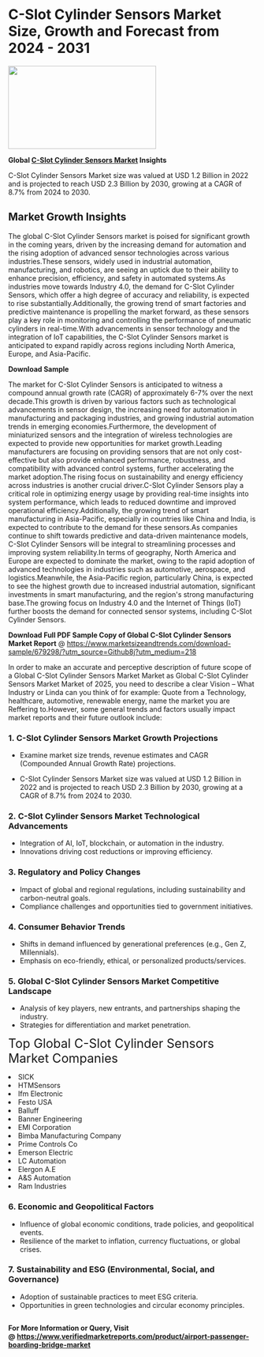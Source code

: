 <H1>C-Slot Cylinder Sensors Market Size, Growth and Forecast from 2024 - 2031</H1><img class="aligncenter size-medium wp-image-584254" src="https://thirdeyenews.in/wp-content/uploads/2024/09/Global-Market-Research-300x168.jpeg" alt="" width="300" height="168" /><p><strong>Global&nbsp;<a href="https://www.marketsizeandtrends.com/download-sample/679298/?utm_source=Github8j?utm_medium=218">C-Slot Cylinder Sensors Market</a> Insights</strong></p><p>C-Slot Cylinder Sensors Market size was valued at USD 1.2 Billion in 2022 and is projected to reach USD 2.3 Billion by 2030, growing at a CAGR of 8.7% from 2024 to 2030.</p><p><h2>Market Growth Insights</h2> <p>The global C-Slot Cylinder Sensors market is poised for significant growth in the coming years, driven by the increasing demand for automation and the rising adoption of advanced sensor technologies across various industries.These sensors, widely used in industrial automation, manufacturing, and robotics, are seeing an uptick due to their ability to enhance precision, efficiency, and safety in automated systems.As industries move towards Industry 4.0, the demand for C-Slot Cylinder Sensors, which offer a high degree of accuracy and reliability, is expected to rise substantially.Additionally, the growing trend of smart factories and predictive maintenance is propelling the market forward, as these sensors play a key role in monitoring and controlling the performance of pneumatic cylinders in real-time.With advancements in sensor technology and the integration of IoT capabilities, the C-Slot Cylinder Sensors market is anticipated to expand rapidly across regions including North America, Europe, and Asia-Pacific.</p> <p><strong>Download Sample</strong></p> <p>The market for C-Slot Cylinder Sensors is anticipated to witness a compound annual growth rate (CAGR) of approximately 6-7% over the next decade.This growth is driven by various factors such as technological advancements in sensor design, the increasing need for automation in manufacturing and packaging industries, and growing industrial automation trends in emerging economies.Furthermore, the development of miniaturized sensors and the integration of wireless technologies are expected to provide new opportunities for market growth.Leading manufacturers are focusing on providing sensors that are not only cost-effective but also provide enhanced performance, robustness, and compatibility with advanced control systems, further accelerating the market adoption.The rising focus on sustainability and energy efficiency across industries is another crucial driver.C-Slot Cylinder Sensors play a critical role in optimizing energy usage by providing real-time insights into system performance, which leads to reduced downtime and improved operational efficiency.Additionally, the growing trend of smart manufacturing in Asia-Pacific, especially in countries like China and India, is expected to contribute to the demand for these sensors.As companies continue to shift towards predictive and data-driven maintenance models, C-Slot Cylinder Sensors will be integral to streamlining processes and improving system reliability.In terms of geography, North America and Europe are expected to dominate the market, owing to the rapid adoption of advanced technologies in industries such as automotive, aerospace, and logistics.Meanwhile, the Asia-Pacific region, particularly China, is expected to see the highest growth due to increased industrial automation, significant investments in smart manufacturing, and the region's strong manufacturing base.The growing focus on Industry 4.0 and the Internet of Things (IoT) further boosts the demand for connected sensor systems, including C-Slot Cylinder Sensors.</p> <p><span class=""><strong>Download Full PDF Sample Copy of Global C-Slot Cylinder Sensors Market Report</strong> @ <a href="https://www.marketsizeandtrends.com/download-sample/679298/?utm_source=Github8j?utm_medium=218" target="_blank">https://www.marketsizeandtrends.com/download-sample/679298/?utm_source=Github8j?utm_medium=218</a></span></p><p>In order to make an accurate and perceptive description of future scope of a Global&nbsp;C-Slot Cylinder Sensors Market Market as Global&nbsp;C-Slot Cylinder Sensors Market Market of 2025, you need to describe a clear Vision &ndash; What Industry or Linda can you think of for example: Quote from a Technology, healthcare, automotive, renewable energy, name the market you are Reffering to.However, some general trends and factors usually impact market reports and their future outlook include:</p><h3>1.&nbsp;<strong>C-Slot Cylinder Sensors Market Growth Projections</strong></h3><ul><li>Examine market size trends, revenue estimates and CAGR (Compounded Annual Growth Rate) projections.</li><li><p>C-Slot Cylinder Sensors Market size was valued at USD 1.2 Billion in 2022 and is projected to reach USD 2.3 Billion by 2030, growing at a CAGR of 8.7% from 2024 to 2030.</p></li></ul><h3>2.&nbsp;<strong>C-Slot Cylinder Sensors Market Technological Advancements</strong></h3><ul><li>Integration of AI, IoT, blockchain, or automation in the industry.</li><li>Innovations driving cost reductions or improving efficiency.</li></ul><h3>3.&nbsp;<strong>Regulatory and Policy Changes</strong></h3><ul><li>Impact of global and regional regulations, including sustainability and carbon-neutral goals.</li><li>Compliance challenges and opportunities tied to government initiatives.</li></ul><h3>4.&nbsp;<strong>Consumer Behavior Trends</strong></h3><ul><li>Shifts in demand influenced by generational preferences (e.g., Gen Z, Millennials).</li><li>Emphasis on eco-friendly, ethical, or personalized products/services.</li></ul><h3>5.&nbsp;<strong>Global C-Slot Cylinder Sensors Market Competitive Landscape</strong></h3><ul><li>Analysis of key players, new entrants, and partnerships shaping the industry.</li><li>Strategies for differentiation and market penetration.</li></ul><p data-pm-slice="1 1 []"><span style="color: inherit; font-family: inherit; font-size: 25px;">Top Global C-Slot Cylinder Sensors Market Companies</span></p><div class="" data-test-id=""><p><li>SICK</li><li> HTMSensors</li><li> Ifm Electronic</li><li> Festo USA</li><li> Balluff</li><li> Banner Engineering</li><li> EMI Corporation</li><li> Bimba Manufacturing Company</li><li> Prime Controls Co</li><li> Emerson Electric</li><li> LC Automation</li><li> Elergon A.E</li><li> A&S Automation</li><li> Ram Industries</li></p></div><h3>6.&nbsp;<strong>Economic and Geopolitical Factors</strong></h3><ul><li>Influence of global economic conditions, trade policies, and geopolitical events.</li><li>Resilience of the market to inflation, currency fluctuations, or global crises.</li></ul><h3>7.&nbsp;<strong>Sustainability and ESG (Environmental, Social, and Governance)</strong></h3><ul><li>Adoption of sustainable practices to meet ESG criteria.</li><li>Opportunities in green technologies and circular economy principles.</li></ul><h2><strong style="font-size: 14px;">For More Information or Query, Visit @&nbsp;</strong><a style="background-color: #ffffff; font-size: 14px;" href="https://www.marketsizeandtrends.com/report/c-slot-cylinder-sensors-market/" target="_blank">https://www.verifiedmarketreports.com/product/airport-passenger-boarding-bridge-market</a></h2>
